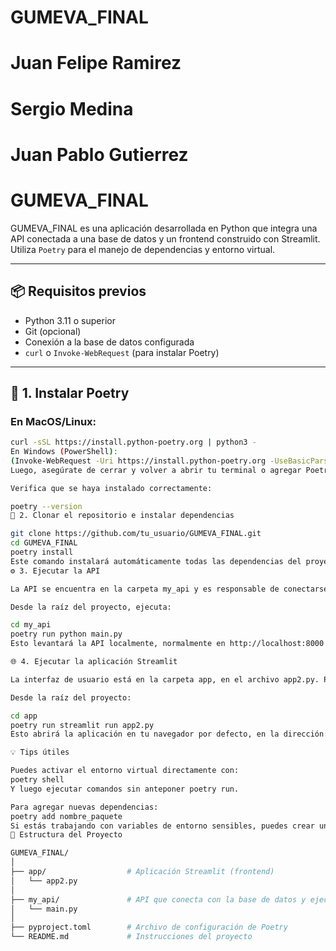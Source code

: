 # GUMEVA_FINAL
# Juan Felipe Ramirez 
# Sergio Medina
# Juan Pablo Gutierrez 

# GUMEVA_FINAL

GUMEVA_FINAL es una aplicación desarrollada en Python que integra una API conectada a una base de datos y un frontend construido con Streamlit. Utiliza `Poetry` para el manejo de dependencias y entorno virtual.

---

## 📦 Requisitos previos

- Python 3.11 o superior
- Git (opcional)
- Conexión a la base de datos configurada
- `curl` o `Invoke-WebRequest` (para instalar Poetry)

---

## 🔧 1. Instalar Poetry

### En MacOS/Linux:

```bash
curl -sSL https://install.python-poetry.org | python3 -
En Windows (PowerShell):
(Invoke-WebRequest -Uri https://install.python-poetry.org -UseBasicParsing).Content | python -
Luego, asegúrate de cerrar y volver a abrir tu terminal o agregar Poetry al PATH.

Verifica que se haya instalado correctamente:

poetry --version
📁 2. Clonar el repositorio e instalar dependencias

git clone https://github.com/tu_usuario/GUMEVA_FINAL.git
cd GUMEVA_FINAL
poetry install
Este comando instalará automáticamente todas las dependencias del proyecto definidas en el archivo pyproject.toml.
⚙️ 3. Ejecutar la API

La API se encuentra en la carpeta my_api y es responsable de conectarse a la base de datos y correr el modelo.

Desde la raíz del proyecto, ejecuta:

cd my_api
poetry run python main.py
Esto levantará la API localmente, normalmente en http://localhost:8000 o según esté definido en tu archivo main.py.

🌐 4. Ejecutar la aplicación Streamlit

La interfaz de usuario está en la carpeta app, en el archivo app2.py. Para correrla:

Desde la raíz del proyecto:

cd app
poetry run streamlit run app2.py
Esto abrirá la aplicación en tu navegador por defecto, en la dirección: http://localhost:8501

💡 Tips útiles

Puedes activar el entorno virtual directamente con:
poetry shell
Y luego ejecutar comandos sin anteponer poetry run.

Para agregar nuevas dependencias:
poetry add nombre_paquete
Si estás trabajando con variables de entorno sensibles, puedes crear un archivo .env en la raíz del proyecto y cargarlas desde tu código usando python-dotenv o similar.
📂 Estructura del Proyecto

GUMEVA_FINAL/
│
├── app/                  # Aplicación Streamlit (frontend)
│   └── app2.py
│
├── my_api/               # API que conecta con la base de datos y ejecuta el modelo
│   └── main.py
│
├── pyproject.toml        # Archivo de configuración de Poetry
└── README.md             # Instrucciones del proyecto

